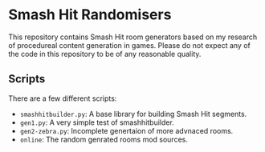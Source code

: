 # Smash Hit Randomisers

This repository contains Smash Hit room generators based on my research of procedureal content generation in games. Please do not expect any of the code in this repository to be of any reasonable quality.

## Scripts

There are a few different scripts:

 * `smashhitbuilder.py`: A base library for building Smash Hit segments.
 * `gen1.py`: A very simple test of smashhitbuilder.
 * `gen2-zebra.py`: Incomplete genertaion of more advnaced rooms.
 * `online`: The random genrated rooms mod sources.
